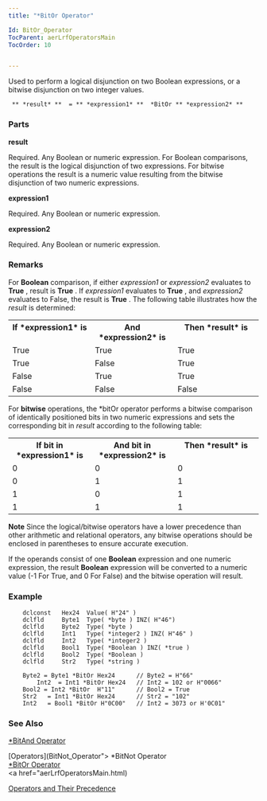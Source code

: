 ```yaml
---
title: "*BitOr Operator"

Id: BitOr_Operator
TocParent: aerLrfOperatorsMain
TocOrder: 10


---
```


Used to perform a logical disjunction on two Boolean expressions, or a bitwise disjunction on two integer values. 

```
 ** *result* **  = ** *expression1* **  *BitOr ** *expression2* ** 
```


### Parts

**result** 

Required. Any Boolean or numeric expression. For Boolean comparisons, the result is the logical disjunction of two expressions. For bitwise operations the result is a numeric value resulting from the bitwise disjunction of two numeric expressions.


**expression1** 

Required. Any Boolean or numeric expression.


**expression2** 

Required. Any Boolean or numeric expression.


### Remarks
For **Boolean** comparison, if either *expression1* or *expression2* evaluates to **True** , result is **True** . If *expression1* evaluates to **True** , and *expression2* evaluates to False, the result is **True** . The following table illustrates how the *result* is determined: 
<table class="dtTABLE" id="Table3" cellspacing="0">
                <tr valign="top">
                    <th colspan="1" rowspan="1" width="33%">
                        If *expression1*  is
                    </th>
                    <th colspan="1" rowspan="1" width="33%">
                        And *expression2*  is
                    </th>
                    <th colspan="1" rowspan="1" width="34%">
                        Then *result*  is
                    </th>
                </tr>
                <tr valign="top">
                    <td colspan="1" rowspan="1" width="33%" height="22">True</td>
                    <td colspan="1" rowspan="1" width="33%" height="22">True</td>
                    <td colspan="1" rowspan="1" width="34%" height="22">True</td>
                </tr>
                <tr valign="top">
                    <td colspan="1" rowspan="1" width="33%">True</td>
                    <td colspan="1" rowspan="1" width="33%">False</td>
                    <td colspan="1" rowspan="1" width="34%">True</td>
                </tr>
                <tr valign="top">
                    <td colspan="1" rowspan="1" width="33%" height="21">False</td>
                    <td colspan="1" rowspan="1" width="33%" height="21">True</td>
                    <td colspan="1" rowspan="1" width="34%" height="21">True</td>
                </tr>
                <tr valign="top">
                    <td colspan="1" rowspan="1" width="33%">False</td>
                    <td colspan="1" rowspan="1" width="33%">False</td>
                    <td colspan="1" rowspan="1" width="34%">False</td>
                </tr>
</table>

For **bitwise** operations, the *bitOr operator performs a bitwise comparison of identically positioned bits in two numeric expressions and sets the corresponding bit in *result* according to the following table: 
<table class="dtTABLE" id="Table2" cellspacing="0">
                <tr valign="top">
                    <th colspan="1" rowspan="1" width="33%">
                        If bit in *expression1*  is
                    </th>
                    <th colspan="1" rowspan="1" width="33%">
                        And bit in *expression2*  is
                    </th>
                    <th colspan="1" rowspan="1" width="34%">
                        Then *result*  is
                    </th>
                </tr>
                <tr valign="top">
                    <td colspan="1" rowspan="1" width="33%" height="22">0</td>
                    <td colspan="1" rowspan="1" width="33%" height="22">0</td>
                    <td colspan="1" rowspan="1" width="34%" height="22">0</td>
                </tr>
                <tr valign="top">
                    <td colspan="1" rowspan="1" width="33%">0</td>
                    <td colspan="1" rowspan="1" width="33%">1</td>
                    <td colspan="1" rowspan="1" width="34%">1</td>
                </tr>
                <tr valign="top">
                    <td colspan="1" rowspan="1" width="33%" height="24">1</td>
                    <td colspan="1" rowspan="1" width="33%" height="24">0</td>
                    <td colspan="1" rowspan="1" width="34%" height="24">1</td>
                </tr>
                <tr valign="top">
                    <td colspan="1" rowspan="1" width="33%">1</td>
                    <td colspan="1" rowspan="1" width="33%">1</td>
                    <td colspan="1" rowspan="1" width="34%">1</td>
                </tr>
</table>

**Note** Since the logical/bitwise operators have a lower precedence than other arithmetic and relational operators, any bitwise operations should be enclosed in parentheses to ensure accurate execution. 

If the operands consist of one **Boolean** expression and one numeric expression, the result **Boolean** expression will be converted to a numeric value (-1 For True, and 0 For False) and the bitwise operation will result. 

### Example

```
	dclconst   Hex24  Value( H"24" )
	dclfld     Byte1  Type( *byte ) INZ( H"46")
	dclfld     Byte2  Type( *byte )
	dclfld     Int1   Type( *integer2 ) INZ( H"46" )
	dclfld     Int2   Type( *integer2 )
	dclfld     Bool1  Type( *Boolean ) INZ( *true )
	dclfld     Bool2  Type( *Boolean ) 
	dclfld     Str2   Type( *string )

	Byte2 = Byte1 *BitOr Hex24      // Byte2 = H"66"
        Int2  = Int1 *BitOr Hex24  	// Int2 = 102 or H"0066"
	Bool2 = Int2 *BitOr  H"11"      // Bool2 = True
	Str2   = Int1 *BitOr Hex24  	// Str2 = "102"
	Int2   = Bool1 *BitOr H"0C00"   // Int2 = 3073 or H'0C01"
```

### See Also
[*BitAnd Operator](BitAnd_Operator.html)

[Operators](BitNot_Operator"> *BitNot Operator </a> <br /> <a href="BitOr_Operator">*BitOr Operator</a> <br /> <a href="aerLrfOperatorsMain.html)

[Operators and Their Precedence](Expression_Operators_and_their_Precedence.html) 
